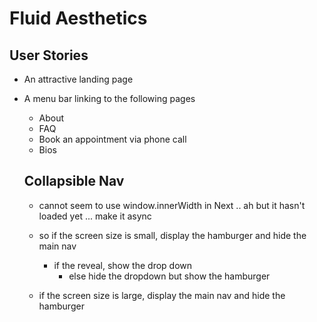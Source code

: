 # Fluid Aesthetics

## User Stories
- An attractive landing page
- A menu bar linking to the following pages
    - About
    - FAQ
    - Book an appointment via phone call
    - Bios


    ## Collapsible Nav
    - cannot seem to use window.innerWidth in Next  .. ah but it hasn't loaded yet ... make it async

    - so if the screen size is small, display the hamburger and hide the main nav
        - if the reveal, show the drop down
            - else hide the dropdown but show the hamburger
    - if the screen size is large, display the main nav and hide the hamburger